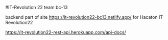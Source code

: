 #IT-Revolution 22 team bc-13

backend part of site https://it-revolution22-bc13.netlify.app/ for Hacaton IT Revolution22

https://it-revolution22-rest-api.herokuapp.com/api-docs/
